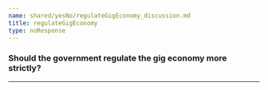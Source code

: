 ```yaml
---
name: shared/yesNo/regulateGigEconomy_discussion.md
title: regulateGigEconomy
type: noResponse
---
```


### Should the government regulate the gig economy more strictly?

---

